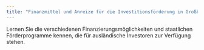 ```yaml
---
title: "Finanzmittel und Anreize für die Investitionsförderung in Großbritannien"
---
```


Lernen Sie die verschiedenen Finanzierungsmöglichkeiten und staatlichen Förderprogramme kennen, die für ausländische Investoren zur Verfügung stehen.
